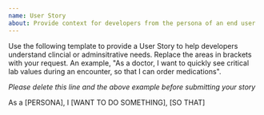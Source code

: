 ```yaml
---
name: User Story
about: Provide context for developers from the persona of an end user
---
```


Use the following template to provide a User Story to help developers understand clincial or adminsitrative needs. Replace the areas in brackets with your request.
An example, "As a doctor, I want to quickly see critical lab values during an encounter, so that I can order medications".

*Please delete this line and the above example before submitting your story*

As a [PERSONA], I [WANT TO DO SOMETHING], [SO THAT]

<!-- Love openemr? Please consider supporting our collective:
👉  https://opencollective.com/openemr/donate -->
